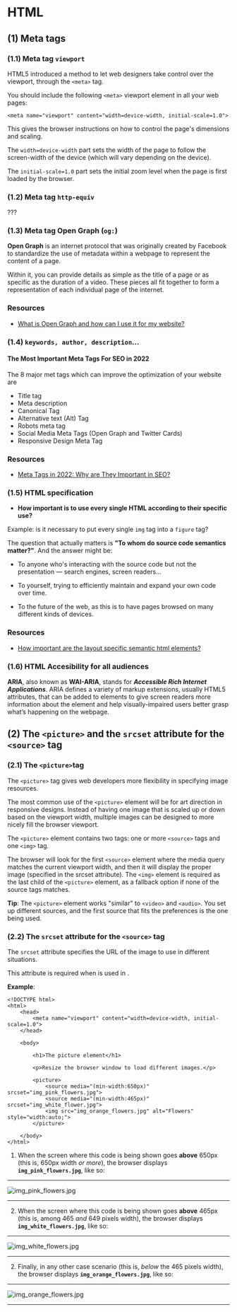 # **HTML**

## **(1) Meta tags**

### **(1.1) Meta tag `viewport`**

HTML5 introduced a method to let web designers take control over the viewport, through the `<meta>` tag.

You should include the following `<meta>` viewport element in all your web pages:

`<meta name="viewport" content="width=device-width, initial-scale=1.0">`

This gives the browser instructions on how to control the page's dimensions and scaling.

The `width=device-width` part sets the width of the page to follow the screen-width of the device (which will vary depending on the device).

The `initial-scale=1.0` part sets the initial zoom level when the page is first loaded by the browser.

### **(1.2) Meta tag `http-equiv`**

???

### **(1.3) Meta tag Open Graph (`og:`)**

**Open Graph** is an internet protocol that was originally created by Facebook to standardize the use of metadata within a webpage to represent the content of a page.

Within it, you can provide details as simple as the title of a page or as specific as the duration of a video. These pieces all fit together to form a representation of each individual page of the internet.

### Resources

-   [What is Open Graph and how can I use it for my website?](https://www.freecodecamp.org/news/what-is-open-graph-and-how-can-i-use-it-for-my-website/)

### **(1.4) `keywords, author, description`...**

#### **The Most Important Meta Tags For SEO in 2022**

The 8 major met tags which can improve the optimization of your website are

-   Title tag
-   Meta description
-   Canonical Tag
-   Alternative text (Alt) Tag
-   Robots meta tag
-   Social Media Meta Tags (Open Graph and Twitter Cards)
-   Responsive Design Meta Tag

### Resources

-   [Meta Tags in 2022: Why are They Important in SEO?](https://www.advancedwebranking.com/blog/meta-tags-important-in-seo/)

### **(1.5) HTML specification**

-   **How important is to use every single HTML according to their specific use?**

Example: is it necessary to put every single `img` tag into a `figure` tag?

The question that actually matters is **"To whom do source code semantics matter?"**. And the answer might be:

-   To anyone who's interacting with the source code but not the presentation — search engines, screen readers...

-   To yourself, trying to efficiently maintain and expand your own code over time.

-   To the future of the web, as this is to have pages browsed on many different kinds of devices.

### Resources

-   [How important are the layout specific semantic html elements?](https://stackoverflow.com/questions/29827319/how-important-are-the-layout-specific-semantic-html-elements)

### **(1.6) HTML Accesibility for all audiences**

**ARIA**, also known as **WAI-ARIA**, stands for **_Accessible Rich Internet Applications_**. ARIA defines a variety of markup extensions, usually HTML5 attributes, that can be added to elements to give screen readers more information about the element and help visually-impaired users better grasp what’s happening on the webpage.

## **(2) The `<picture>` and the `srcset` attribute for the `<source>` tag**

### **(2.1) The `<picture>`tag**

The `<picture>` tag gives web developers more flexibility in specifying image resources.

The most common use of the `<picture>` element will be for art direction in responsive designs. Instead of having one image that is scaled up or down based on the viewport width, multiple images can be designed to more nicely fill the browser viewport.

The `<picture>` element contains two tags: one or more `<source>` tags and one `<img>` tag.

The browser will look for the first `<source>` element where the media query matches the current viewport width, and then it will display the proper image (specified in the srcset attribute). The `<img>` element is required as the last child of the `<picture>` element, as a fallback option if none of the source tags matches.

**Tip**: The `<picture>` element works "similar" to `<video>` and `<audio>`. You set up different sources, and the first source that fits the preferences is the one being used.

### **(2.2) The `srcset` attribute for the `<source>` tag**

The `srcset` attribute specifies the URL of the image to use in different situations.

This attribute is required when <source> is used in <picture>.

**Example**:

    <!DOCTYPE html>
    <html>
        <head>
            <meta name="viewport" content="width=device-width, initial-scale=1.0">
        </head>

        <body>

            <h1>The picture element</h1>

            <p>Resize the browser window to load different images.</p>

            <picture>
                <source media="(min-width:650px)" srcset="img_pink_flowers.jpg">
                <source media="(min-width:465px)" srcset="img_white_flower.jpg">
                <img src="img_orange_flowers.jpg" alt="Flowers" style="width:auto;">
            </picture>

        </body>
    </html>

1. When the screen where this code is being shown goes **above** 650px (this is, 650px width _or more_), the browser displays **`img_pink_flowers.jpg`**, like so:

---

![img_pink_flowers.jpg](../../img/documentation-images/img_pink_flowers.jpg.png)

---

2. When the screen where this code is being shown goes **above** 465px (this is, among 465 _and_ 649 pixels width), the browser displays **`img_white_flowers.jpg`**, like so:

---

![img_white_flowers.jpg](../../img/documentation-images/img_white_flowers.jpg.png)

---

2. Finally, in any other case scenario (this is, _below_ the 465 pixels width), the browser displays **`img_orange_flowers.jpg`**, like so:

---

![img_orange_flowers.jpg](../../img/documentation-images/img_orange_flowers.jpg.png)

---
